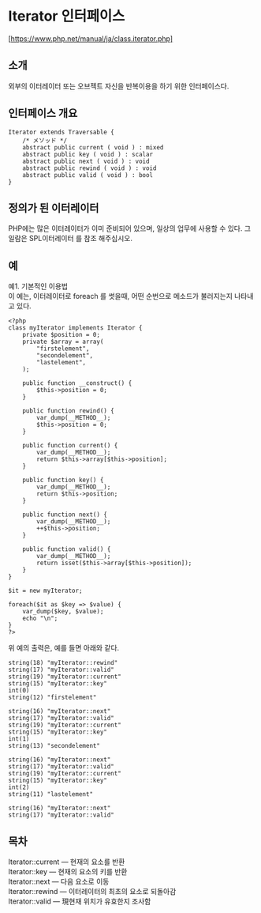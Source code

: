 Iterator 인터페이스
======================
[https://www.php.net/manual/ja/class.iterator.php]

소개
---------------------
외부의 이터레이터 또는 오브젝트 자신을 반복이용을 하기 위한 인터페이스다.

인터페이스 개요
---------------------
    Iterator extends Traversable {
        /* メソッド */
        abstract public current ( void ) : mixed
        abstract public key ( void ) : scalar
        abstract public next ( void ) : void
        abstract public rewind ( void ) : void
        abstract public valid ( void ) : bool
    }
    
정의가 된 이터레이터
--------------------
PHP에는 많은 이터레이터가 이미 준비되어 있으며, 일상의 업무에 사용할 수 있다.
그 일람은 SPL이터레이터 를 참조 해주십시오.

예
---------------------

예1. 기본적인 이용법  
이 예는, 이터레이터로 foreach 를 썻을때, 어떤 순번으로 메소드가 불러지는지 나타내고 있다.
    
    <?php
    class myIterator implements Iterator {
        private $position = 0;
        private $array = array(
            "firstelement",
            "secondelement",
            "lastelement",
        );  
    
        public function __construct() {
            $this->position = 0;
        }
    
        public function rewind() {
            var_dump(__METHOD__);
            $this->position = 0;
        }
    
        public function current() {
            var_dump(__METHOD__);
            return $this->array[$this->position];
        }
    
        public function key() {
            var_dump(__METHOD__);
            return $this->position;
        }
    
        public function next() {
            var_dump(__METHOD__);
            ++$this->position;
        }
    
        public function valid() {
            var_dump(__METHOD__);
            return isset($this->array[$this->position]);
        }
    }
    
    $it = new myIterator;
    
    foreach($it as $key => $value) {
        var_dump($key, $value);
        echo "\n";
    }
    ?>
    
위 예의 출력은, 예를 들면 아래와 같다.

    string(18) "myIterator::rewind"
    string(17) "myIterator::valid"
    string(19) "myIterator::current"
    string(15) "myIterator::key"
    int(0)
    string(12) "firstelement"
    
    string(16) "myIterator::next"
    string(17) "myIterator::valid"
    string(19) "myIterator::current"
    string(15) "myIterator::key"
    int(1)
    string(13) "secondelement"
    
    string(16) "myIterator::next"
    string(17) "myIterator::valid"
    string(19) "myIterator::current"
    string(15) "myIterator::key"
    int(2)
    string(11) "lastelement"
    
    string(16) "myIterator::next"
    string(17) "myIterator::valid"
    
목차
---------------
Iterator::current — 현재의 요소를 반환  
Iterator::key — 현재의 요소의 키를 반환  
Iterator::next — 다음 요소로 이동  
Iterator::rewind — 이터레이터의 최초의 요소로 되돌아감  
Iterator::valid — 現현재 위치가 유효한지 조사함
